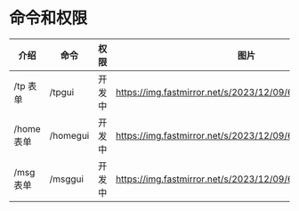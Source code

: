# 命令和权限

介绍 | 命令 | 权限 | 图片
----- | ----- | ----- | ---
/tp 表单 | /tpgui | 开发中 | https://img.fastmirror.net/s/2023/12/09/65747a646f0ed.jpg
/home 表单 | /homegui | 开发中 | https://img.fastmirror.net/s/2023/12/09/65747a6167d09.jpg
/msg 表单 | /msggui | 开发中 | https://img.fastmirror.net/s/2023/12/09/65747a6836255.jpg